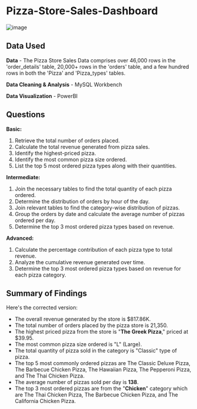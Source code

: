 # Pizza-Store-Sales-Dashboard

![image](https://github.com/theashishbisht/Pizza-Store-Sales-Dashboard/assets/135604393/50cd5f94-770a-40eb-8ff4-2bf591255e06)


## Data Used

**Data** - The Pizza Store Sales Data comprises over 46,000 rows in the 'order_details' table, 20,000+ rows in the 'orders' table, and a few hundred rows in both the 'Pizza' and 'Pizza_types' tables.

**Data Cleaning & Analysis** - MySQL Workbench

**Data Visualization** - PowerBI

## Questions

**Basic:**
1. Retrieve the total number of orders placed.
2. Calculate the total revenue generated from pizza sales.
3. Identify the highest-priced pizza.
4. Identify the most common pizza size ordered.
5. List the top 5 most ordered pizza types along with their quantities.

**Intermediate:**
1. Join the necessary tables to find the total quantity of each pizza ordered.
2. Determine the distribution of orders by hour of the day.
3. Join relevant tables to find the category-wise distribution of pizzas.
4. Group the orders by date and calculate the average number of pizzas ordered per day.
5. Determine the top 3 most ordered pizza types based on revenue.

**Advanced:**
1. Calculate the percentage contribution of each pizza type to total revenue.
2. Analyze the cumulative revenue generated over time.
3. Determine the top 3 most ordered pizza types based on revenue for each pizza category.

## Summary of Findings

Here's the corrected version:

- The overall revenue generated by the store is $817.86K.
- The total number of orders placed by the pizza store is 21,350.
- The highest priced pizza from the store is "**The Greek Pizza**," priced at $39.95.
- The most common pizza size ordered is "L" (Large).
- The total quantity of pizza sold in the category is "Classic" type of pizza.
- The top 5 most commonly ordered pizzas are The Classic Deluxe Pizza, The Barbecue Chicken Pizza, The Hawaiian Pizza, The Pepperoni Pizza, and The Thai Chicken Pizza.
- The average number of pizzas sold per day is **138**.
- The top 3 most ordered pizzas are from the "**Chicken**" category which are The Thai Chicken Pizza, The Barbecue Chicken Pizza, and The California Chicken Pizza.









